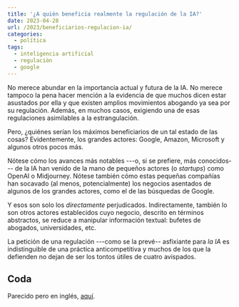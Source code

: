 ```yaml
---
title: '¿A quién beneficia realmente la regulación de la IA?'
date: 2023-04-28
url: /2023/beneficiarios-regulacion-ia/
categories:
  - política
tags:
  - inteligencia artificial
  - regulación
  - google
---
```


No merece abundar en la importancia actual y futura de la IA. No merece tampoco la pena hacer mención a la evidencia de que muchos dicen estar asustados por ella y que existen amplios movimientos abogando ya sea por su regulación. Además, en muchos casos, exigiendo una de esas regulaciones asimilables a la estrangulación.

Pero, ¿quiénes serían los máximos beneficiarios de un tal estado de las cosas? Evidentemente, los grandes actores: Google, Amazon, Microsoft y algunos otros pocos más.

Nótese cómo los avances más notables ---o, si se prefiere, más conocidos--- de la IA han venido de la mano de pequeños actores (o _startups_) como OpenAI o Midjourney. Nótese también cómo estas pequeñas compañías han socavado (al menos, potencialmente) los negocios asentados de algunos de los grandes actores, como el de las búsquedas de Google.

Y esos son solo los _directamente_ perjudicados. Indirectamente, también lo son otros actores establecidos cuyo negocio, descrito en términos abstractos, se reduce a manipular información textual: bufetes de abogados, universidades, etc.

La petición de una regulación ---como se la prevé-- asfixiante para _la IA_ es indistinguible de una práctica anticompetitiva y muchos de los que la defienden no dejan de ser los tontos útiles de cuatro avispados.

## Coda

Parecido pero en inglés, [aquí](https://www.economist.com/business/2023/05/25/why-tech-giants-want-to-strangle-ai-with-red-tape).

